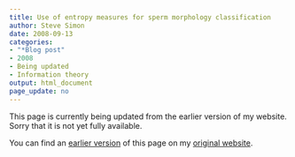```yaml
---
title: Use of entropy measures for sperm morphology classification
author: Steve Simon
date: 2008-09-13
categories:
- "*Blog post"
- 2008
- Being updated
- Information theory
output: html_document
page_update: no
---
```


This page is currently being updated from the earlier version of my website. Sorry that it is not yet fully available.

<!---More--->


You can find an [earlier version][sim1] of this page on my [original website][sim2].

[sim1]: http://www.pmean.com/08/SpermMorphology.html
[sim2]: http://www.pmean.com/original_site.html
